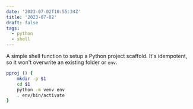 ```yaml
---
date: '2023-07-02T10:55:34Z'
title: '2023-07-02'
draft: false
tags:
  - python
  - shell
---
```


A simple shell function to setup a Python project scaffold.
It's idempotent, so it won't overwrite an existing folder or `env`.

```sh
pproj () {
    mkdir -p $1
    cd $1
    python -m venv env
    . env/bin/activate
}
```
